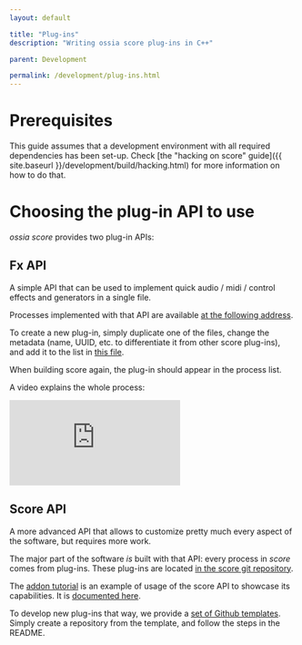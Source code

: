 ```yaml
---
layout: default

title: "Plug-ins"
description: "Writing ossia score plug-ins in C++"

parent: Development

permalink: /development/plug-ins.html
---
```


# Prerequisites

This guide assumes that a development environment with all required dependencies has been set-up.
Check [the "hacking on score" guide]({{ site.baseurl }}/development/build/hacking.html) for more information on
how to do that.

# Choosing the plug-in API to use

*ossia score* provides two plug-in APIs:

## Fx API
A simple API that can be used to implement quick audio / midi / control effects and generators in a single file.

Processes implemented with that API are available [at the following address](https://github.com/ossia/score/tree/master/src/plugins/score-plugin-fx/Fx).

To create a new plug-in, simply duplicate one of the files, change the metadata (name, UUID, etc. to differentiate it from other score plug-ins),
and add it to the list in [this file](https://github.com/ossia/score/blob/master/src/plugins/score-plugin-fx/score_plugin_fx.cpp).

When building score again, the plug-in should appear in the process list.

A video explains the whole process:

<div class="videoWrapper">
    <iframe src="https://www.youtube.com/embed/LSifHFbuky0" frameborder="0" allow="autoplay; encrypted-media; picture-in-picture" allowfullscreen></iframe>
</div>


## Score API
A more advanced API that allows to customize pretty much every aspect of the software, but requires more work.

The major part of the software *is* built with that API: every process in *score* comes from plug-ins.
These plug-ins are located [in the score git repository](https://github.com/ossia/score/tree/master/src/plugins).

The [addon tutorial](https://github.com/ossia/score-addon-tutorial) is an example of usage of the score API to
showcase its capabilities.
It is [documented here](https://github.com/ossia/score-addon-tutorial/tree/master/ReadMe).

To develop new plug-ins that way, we provide a [set of Github templates](https://github.com/ossia-templates).
Simply create a repository from the template, and follow the steps in the README.